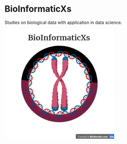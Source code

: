 # BioInformaticXs

Studies on biological data with application in data science.

![Environment_V0.1](images/simbol.png)
